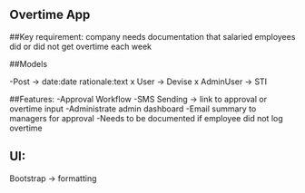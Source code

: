 ## Overtime App

##Key requirement: company needs documentation that salaried employees did or did not get overtime each week

##Models

-Post -> date:date rationale:text
x User -> Devise
x AdminUser -> STI

##Features:
-Approval Workflow
-SMS Sending -> link to approval or overtime input
-Administrate admin dashboard
-Email summary to managers for approval
-Needs to be documented if employee did not log overtime

## UI:
Bootstrap -> formatting
